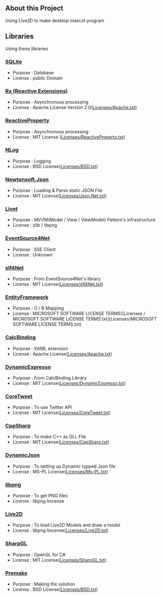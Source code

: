 ## About this Project
Using Live2D to make desktop mascot program

## Libraries
Using these libraries

### [SQLite](https://www.sqlite.org/copyright.html)
* Purpose : Database
* License : public Domain

### [Rx (Reactive Extensions)](https://rx.codeplex.com/)
* Purpose : Asynchronous processing
* License : Apache License Version 2.0([Licenses/Apache.txt](Licenses/Apache.txt))

### [ReactiveProperty](https://github.com/runceel/ReactiveProperty)
* Purpose : Asynchronous processing
* License : MIT License ([Licenses/ReactiveProperty.txt](Licenses/ReactiveProperty.txt))

### [NLog](http://nlog-project.org/)
* Purpose : Logging
* License : BSD License([Licenses/BSD.txt](Licenses/BSD.txt))

### [Newtonsoft.Json](http://www.newtonsoft.com/json)
* Purpose : Loading & Parse static JSON File
* License : MIT License([Licenses/Json.Net.txt](Licenses/Json.Net.txt))

### [Livet](http://ugaya40.hateblo.jp/entry/Livet)
* Purpose : MVVM(Model / View / ViewModel) Pattern's infrastructure
* License : zlib / libpng

### [EventSource4Net](https://github.com/erizet/EventSource4Net)
* Purpose : SSE Client
* License : Unknown

### [slf4Net](https://github.com/erizet/EventSource4Net)
* Purpose : From EventSource4Net's library
* License : MIT License([Licenses/slf4Net.txt](Licenses/slf4Net.txt))

### [EntityFramework](https://msdn.microsoft.com/ja-jp/data/ef)
* Purpose : O / R Mapping
* License : MICROSOFT SOFTWARE LICENSE TERMS([Licenses / MICROSOFT SOFTWARE LICENSE TERMS.txt](Licenses/MICROSOFT SOFTWARE LICENSE TERMS.txt)

### [CalcBinding](https://github.com/Alex141/CalcBinding)
* Purpose : XAML extension
* License : Apache License([Licenses/Apache.txt](Licenses/Apache.txt))

### [DynamicExpresso](https://github.com/davideicardi/dynamicexpresso)
* Purpose : From CalcBinding Library
* License : MIT License([Licenses/DynamicExpresso.txt](Licenses/DynamicExpresso.txt))

### [CoreTweet](https://github.com/CoreTweet/CoreTweet)
* Purpose : To use Twitter API
* License : MIT License([Licenses/CoreTweet.txt](Licenses/CoreTweet.txt))


### [CppSharp](https://github.com/mono/CppSharp)
* Purpose : To make C++ as DLL File
* License : MIT License([Licenses/CppSharp.txt](Licenses/CppSharp.txt))

### [DynamicJson](http://dynamicjson.codeplex.com/)
* Purpose : To setting up Dynamic typped Json file
* License : MS-PL License([Licenses/Ms-PL.txt](Licenses/Ms-PL.txt))


### [libpng](https://github.com/coapp-packages/libpng)
* Purpose : To get PNG files
* License : libpng lincense


### [Live2D](http://www.live2d.com/ja/)
* Purpose : To load Live2D Models and draw a model
* License : libpng lincense([Licenses/Live2D.txt](Licenses/Live2D.txt))

### [SharpGL](https://github.com/dwmkerr/sharpgl)
* Purpose : OpenGL for C#
* License : MIT License([Licenses/SharpGL.txt](Licenses/SharpGL.txt))

### [Premake](https://github.com/premake/premake-core)
* Purpose : Making the solution
* License : BSD License([Licenses/BSD.txt](Licenses/BSD.txt))
